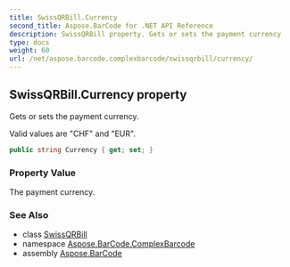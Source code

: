 ```yaml
---
title: SwissQRBill.Currency
second_title: Aspose.BarCode for .NET API Reference
description: SwissQRBill property. Gets or sets the payment currency
type: docs
weight: 60
url: /net/aspose.barcode.complexbarcode/swissqrbill/currency/
---
```

## SwissQRBill.Currency property

Gets or sets the payment currency.

Valid values are "CHF" and "EUR".

```csharp
public string Currency { get; set; }
```

### Property Value

The payment currency.

### See Also

* class [SwissQRBill](../)
* namespace [Aspose.BarCode.ComplexBarcode](../../../aspose.barcode.complexbarcode/)
* assembly [Aspose.BarCode](../../../)


